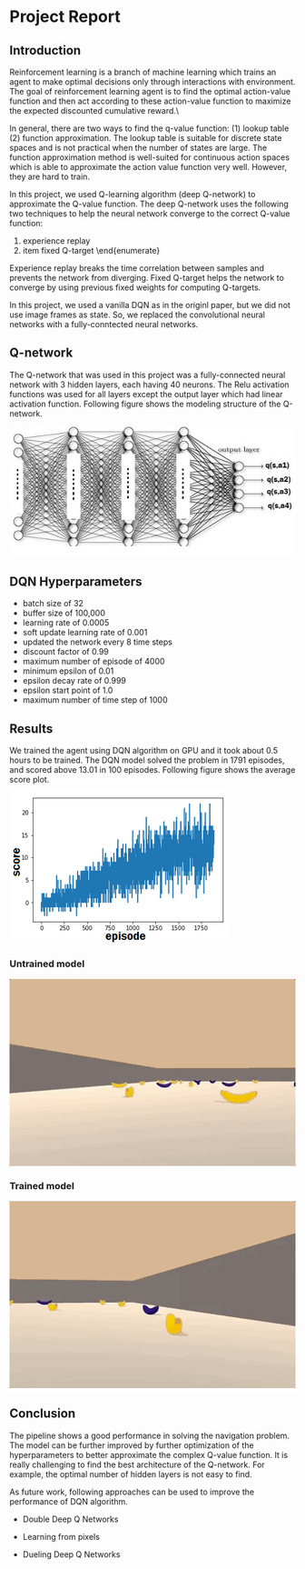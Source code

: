 # Project Report


## Introduction

Reinforcement learning is a branch of machine learning which trains an agent to make optimal decisions only through interactions with environment. The goal of reinforcement learning agent is to find the optimal action-value function and then act according to these action-value function to maximize the expected discounted cumulative reward.\\

In general, there are two ways to find the q-value function: (1) lookup table (2) function approximation. The lookup table is suitable for discrete state spaces and is not practical when the number of states are large. The function approximation method is well-suited for continuous action spaces which is able to approximate the action value function very well. However, they are hard to train.

In this project, we used Q-learning algorithm (deep Q-network) to approximate the Q-value function. The deep Q-network uses the following two techniques to help the neural network converge to the correct Q-value function:


1. experience replay
2. item fixed Q-target
\end{enumerate}

Experience replay breaks the time correlation between samples and prevents the network from diverging. Fixed Q-target helps the network to converge by using previous fixed weights for computing Q-targets.


In this project, we used a vanilla DQN as in the originl paper, but we did not use image frames as state. So, we replaced the convolutional neural networks with a fully-conntected neural networks.

## Q-network


The Q-network that was used in this project was a fully-connected neural network with 3 hidden layers, each having 40 neurons. The Relu activation functions was used for all layers except the output layer which had linear activation function. Following figure shows the modeling structure of the Q-network.

![Alt Text](https://github.com/saeedkhaki92/Banana-Navigation/blob/master/Images/nn.jpg)

## DQN Hyperparameters


* batch size of 32
* buffer size of 100,000
* learning rate of 0.0005
* soft update learning rate of 0.001
* updated the network every 8 time steps
* discount factor of 0.99
* maximum number of episode of 4000
* minimum epsilon of 0.01
* epsilon decay rate of 0.999
* epsilon start point of 1.0
* maximum number of time step of 1000

## Results


We trained the agent using DQN algorithm on GPU and it took about 0.5 hours to be trained. The DQN model solved the problem in 1791 episodes, and scored above 13.01 in 100 episodes. Following figure shows the average score plot.


![Alt Text](https://github.com/saeedkhaki92/Banana-Navigation/blob/master/Images/scores.png)


### Untrained model
![Alt Text](https://github.com/saeedkhaki92/Banana-Navigation/blob/master/Images/random.gif)


### Trained model
![Alt Text](https://github.com/saeedkhaki92/Banana-Navigation/blob/master/Images/banana-intro.gif)


## Conclusion


The pipeline shows a good performance in solving the navigation problem. The model can be further improved by further optimization of the hyperparameters to better approximate the complex Q-value function. It is really challenging to find the best architecture of the Q-network. For example, the optimal number of hidden layers is not easy to find.

As future work, following approaches can be used to improve the performance of DQN algorithm.

* Double Deep Q Networks

* Learning from pixels

* Dueling Deep Q Networks 






